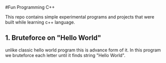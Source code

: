 #Fun Programming C++

This repo contains simple experimental programs and projects that were built while learning c++ language.

## 1. Bruteforce on "Hello World"

unlike classic hello world program this is advance form of it. In this program we bruteforce each letter until it finds string "Hello World".
